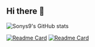 ## Hi there 👋

![Sonys9's GitHub stats](https://github-readme-stats.vercel.app/api?username=sonys9&show_icons=true&theme=transparent)

[![Readme Card](https://github-readme-stats.vercel.app/api/pin/?username=sonys9&repo=M5Tool)](https://github.com/anuraghazra/github-readme-stats) [![Readme Card](https://github-readme-stats.vercel.app/api/pin/?username=sonys9&repo=TrafficDown)](https://github.com/anuraghazra/github-readme-stats)
